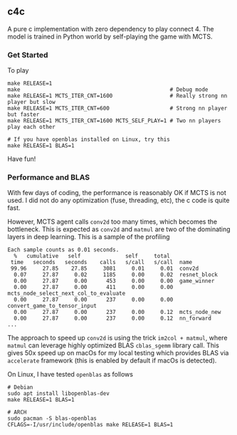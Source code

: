 ## c4c

A pure c implementation with zero dependency to play connect 4.  The model is
trained in Python world by self-playing the game with MCTS.

### Get Started

To play
```
make RELEASE=1
make                                               # Debug mode
make RELEASE=1 MCTS_ITER_CNT=1600                  # Really strong nn player but slow
make RELEASE=1 MCTS_ITER_CNT=600                   # Strong nn player but faster
make RELEASE=1 MCTS_ITER_CNT=1600 MCTS_SELF_PLAY=1 # Two nn players play each other

# If you have openblas installed on Linux, try this
make RELEASE=1 BLAS=1
```
Have fun!

### Performance and BLAS

With few days of coding, the performance is reasonably OK if MCTS is not used.
I did not do any optimization (fuse, threading, etc), the c code is quite fast.

However, MCTS agent calls `conv2d` too many times, which becomes the bottleneck.
This is expected as `conv2d` and `matmul` are two of the dominating layers in
deep learning. This is a sample of the profiling
```
Each sample counts as 0.01 seconds.
  %   cumulative   self              self     total
 time   seconds   seconds    calls   s/call   s/call  name
 99.96     27.85    27.85     3081     0.01     0.01  conv2d
  0.07     27.87     0.02     1185     0.00     0.02  resnet_block
  0.00     27.87     0.00      453     0.00     0.00  game_winner
  0.00     27.87     0.00      411     0.00     0.00  mcts_node_select_next_col_to_evaluate
  0.00     27.87     0.00      237     0.00     0.00  convert_game_to_tensor_input
  0.00     27.87     0.00      237     0.00     0.12  mcts_node_new
  0.00     27.87     0.00      237     0.00     0.12  nn_forward
...
```

The approach to speed up `conv2d` is using the trick `im2col + matmul`, where
`matmul` can leverage highly optimized BLAS `cblas_sgemm` library call. This
gives 50x speed up on macOs for my local testing which provides BLAS via
`accelerate` framework (this is enabled by default if macOs is detected).

On Linux, I have tested `openblas` as follows
```
# Debian
sudo apt install libopenblas-dev
make RELEASE=1 BLAS=1

# ARCH
sudo pacman -S blas-openblas
CFLAGS=-I/usr/include/openblas make RELEASE=1 BLAS=1
```
